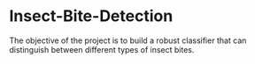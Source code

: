 # Insect-Bite-Detection
The objective of the project is to build a robust classifier that can distinguish between different types of insect bites.

